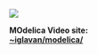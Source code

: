 
 [<img src="http://djelatnici.unizd.hr/~iglavan/slike/modelica/lopticaskocica-ico.png">](http://djelatnici.unizd.hr/~iglavan/slike/modelica/lopticaskocica-ico.svg)

**MOdelica Video site:**
\
[**~iglavan/modelica/**](http://djelatnici.unizd.hr/~iglavan/modelica/)

